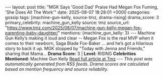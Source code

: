 --- layout: post title: "MGK Says 'Good Dad' Praise Had Megan Fox Fuming, 'She Does All The Work'" date: 2025-08-07 18:28:01 +0000 categories: gossip tags: [machine-gun-kelly, source-tmz, drama-rising] drama_score: 3 primary_celebrity: machine_gun_kelly source: tmz source_url: "https://www.tmz.com/2025/08/07/machine-gun-kelly-megan-fox-parenting-baby-daughter/" mentions: {machine_gun_kelly: 3} --- Machine Gun Kelly’s making it loud and clear -- Megan Fox is the real MVP when it comes to their newborn, Saga Blade Fox-Baker ... and he’s got a hilarious story to back it up. MGK stopped by "Today with Jenna and Friends," sharing that Mama… **Drama Score:** 3 | **Level:** RISING **Celebrities Mentioned:** Machine Gun Kelly [Read full article at Tmz](https://www.tmz.com/2025/08/07/machine-gun-kelly-megan-fox-parenting-baby-daughter/) --- *This post was automatically generated from RSS feeds. Drama scores are calculated based on mention frequency and source reliability.*
